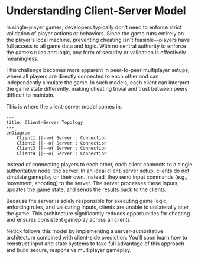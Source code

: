 # Understanding Client-Server Model

In single-player games, developers typically don't need to enforce strict validation of player actions or behaviors. Since the game runs entirely on the player's local machine, preventing cheating isn't feasible—players have full access to all game data and logic. With no central authority to enforce the game’s rules and logic, any form of security or validation is effectively meaningless.

This challenge becomes more apparent in peer-to-peer multiplayer setups, where all players are directly connected to each other and can independently simulate the game. In such models, each client can interpret the game state differently, making cheating trivial and trust between peers difficult to maintain.

This is where the client-server model comes in.

```mermaid
---
title: Client-Server Topology
---
erDiagram
    Client1 ||--o{ Server : Connection
    Client2 ||--o{ Server : Connection
    Client3 ||--o{ Server : Connection
    Client4 ||--o{ Server : Connection
```
Instead of connecting players to each other, each client connects to a single authoritative node: the server. In an ideal client-server setup, clients do not simulate gameplay on their own. Instead, they send input commands (e.g., movement, shooting) to the server. The server processes these inputs, updates the game state, and sends the results back to the clients.

Because the server is solely responsible for executing game logic, enforcing rules, and validating inputs, clients are unable to unilaterally alter the game. This architecture significantly reduces opportunities for cheating and ensures consistent gameplay across all clients.

Netick follows this model by implementing a server-authoritative architecture combined with client-side prediction. You’ll soon learn how to construct input and state systems to take full advantage of this approach and build secure, responsive multiplayer gameplay.
